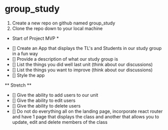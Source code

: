 # group_study
1. Create a new repo on github named group_study
2. Clone the repo down to your local machine

* Start of Project MVP *
- [] Create an App that displays the TL's and Students in our study group in a fun way
- [] Provide a description of what our study group is
- [] List the things you did well last unit (think about our discussions)
- [] List the things you want to improve (think about our discussions) 
- [] Style the app

** Stretch **
- [] Give the ability to add users to our unit
- [] Give the ability to edit users
- [] Give the ability to delete users
- [] Do not do everything all on the landing page, incorporate react router and have 1 page that displays the class and another that allows you to update, edit and delete members of the class